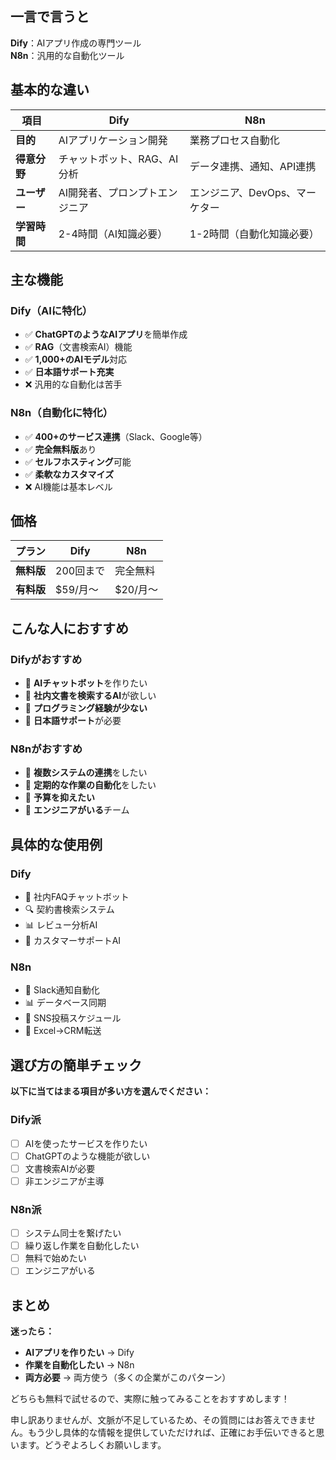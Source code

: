 ## 一言で言うと

**Dify**：AIアプリ作成の専門ツール  
**N8n**：汎用的な自動化ツール

## 基本的な違い

| 項目       | Dify             | N8n                |
| -------- | ---------------- | ------------------ |
| **目的**   | AIアプリケーション開発     | 業務プロセス自動化          |
| **得意分野** | チャットボット、RAG、AI分析 | データ連携、通知、API連携     |
| **ユーザー** | AI開発者、プロンプトエンジニア | エンジニア、DevOps、マーケター |
| **学習時間** | 2-4時間（AI知識必要）    | 1-2時間（自動化知識必要）     |

## 主な機能

### Dify（AIに特化）

- ✅ **ChatGPTのようなAIアプリ**を簡単作成
- ✅ **RAG**（文書検索AI）機能
- ✅ **1,000+のAIモデル**対応
- ✅ **日本語サポート充実**
- ❌ 汎用的な自動化は苦手

### N8n（自動化に特化）

- ✅ **400+のサービス連携**（Slack、Google等）
- ✅ **完全無料版**あり
- ✅ **セルフホスティング**可能
- ✅ **柔軟なカスタマイズ**
- ❌ AI機能は基本レベル

## 価格

|プラン|Dify|N8n|
|---|---|---|
|**無料版**|200回まで|完全無料|
|**有料版**|$59/月〜|$20/月〜|

## こんな人におすすめ

### Difyがおすすめ

- 🎯 **AIチャットボット**を作りたい
- 🎯 **社内文書を検索するAI**が欲しい
- 🎯 **プログラミング経験が少ない**
- 🎯 **日本語サポート**が必要

### N8nがおすすめ

- 🎯 **複数システムの連携**をしたい
- 🎯 **定期的な作業の自動化**をしたい
- 🎯 **予算を抑えたい**
- 🎯 **エンジニアがいる**チーム

## 具体的な使用例

### Dify

- 📝 社内FAQチャットボット
- 🔍 契約書検索システム
- 📊 レビュー分析AI
- 💬 カスタマーサポートAI

### N8n

- 📧 Slack通知自動化
- 📊 データベース同期
- 📱 SNS投稿スケジュール
- 🔄 Excel→CRM転送

## 選び方の簡単チェック

**以下に当てはまる項目が多い方を選んでください：**

### Dify派

- [ ] AIを使ったサービスを作りたい
- [ ] ChatGPTのような機能が欲しい
- [ ] 文書検索AIが必要
- [ ] 非エンジニアが主導

### N8n派

- [ ] システム同士を繋げたい
- [ ] 繰り返し作業を自動化したい
- [ ] 無料で始めたい
- [ ] エンジニアがいる

## まとめ

**迷ったら：**

- **AIアプリを作りたい** → Dify
- **作業を自動化したい** → N8n
- **両方必要** → 両方使う（多くの企業がこのパターン）

どちらも無料で試せるので、実際に触ってみることをおすすめします！

 申し訳ありませんが、文脈が不足しているため、その質問にはお答えできません。もう少し具体的な情報を提供していただければ、正確にお手伝いできると思います。どうぞよろしくお願いします。